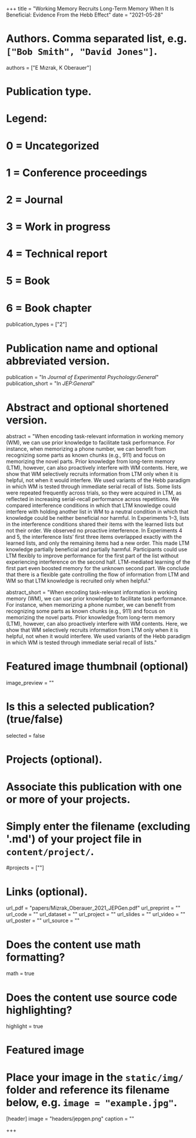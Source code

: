 +++
title = "Working Memory Recruits Long-Term Memory When It Is Beneficial: Evidence From the Hebb Effect"
date = "2021-05-28"

# Authors. Comma separated list, e.g. `["Bob Smith", "David Jones"]`.
authors = ["E Mızrak, K Oberauer"]

# Publication type.
# Legend:
# 0 = Uncategorized
# 1 = Conference proceedings
# 2 = Journal
# 3 = Work in progress
# 4 = Technical report
# 5 = Book
# 6 = Book chapter
publication_types = ["2"]

# Publication name and optional abbreviated version.
publication = "In *Journal of Experimental Psychology:General*"
publication_short = "In *JEP:General*"

# Abstract and optional shortened version.
abstract = "When encoding task-relevant information in working memory (WM), we can use prior knowledge to facilitate task performance. For instance, when memorizing a phone number, we can benefit from recognizing some parts as known chunks (e.g., 911) and focus on memorizing the novel parts. Prior knowledge from long-term memory (LTM), however, can also proactively interfere with WM contents. Here, we show that WM selectively recruits information from LTM only when it is helpful, not when it would interfere. We used variants of the Hebb paradigm in which WM is tested through immediate serial recall of lists. Some lists were repeated frequently across trials, so they were acquired in LTM, as reflected in increasing serial-recall performance across repetitions. We compared interference conditions in which that LTM knowledge could interfere with holding another list in WM to a neutral condition in which that knowledge could be neither beneficial nor harmful. In Experiments 1–3, lists in the interference conditions shared their items with the learned lists but not their order. We observed no proactive interference. In Experiments 4 and 5, the interference lists’ first three items overlapped exactly with the learned lists, and only the remaining items had a new order. This made LTM knowledge partially beneficial and partially harmful. Participants could use LTM flexibly to improve performance for the first part of the list without experiencing interference on the second half. LTM-mediated learning of the first part even boosted memory for the unknown second part. We conclude that there is a flexible gate controlling the flow of information from LTM and WM so that LTM knowledge is recruited only when helpful."

abstract_short = "When encoding task-relevant information in working memory (WM), we can use prior knowledge to facilitate task performance. For instance, when memorizing a phone number, we can benefit from recognizing some parts as known chunks (e.g., 911) and focus on memorizing the novel parts. Prior knowledge from long-term memory (LTM), however, can also proactively interfere with WM contents. Here, we show that WM selectively recruits information from LTM only when it is helpful, not when it would interfere. We used variants of the Hebb paradigm in which WM is tested through immediate serial recall of lists."

# Featured image thumbnail (optional)
image_preview = ""

# Is this a selected publication? (true/false)
selected = false

# Projects (optional).
#   Associate this publication with one or more of your projects.
#   Simply enter the filename (excluding '.md') of your project file in `content/project/`.
#projects = [""]

# Links (optional).
url_pdf = "papers/Mizrak_Oberauer_2021_JEPGen.pdf"
url_preprint = ""
url_code = ""
url_dataset = ""
url_project = ""
url_slides = ""
url_video = ""
url_poster = ""
url_source = ""

# Does the content use math formatting?
math = true

# Does the content use source code highlighting?
highlight = true

# Featured image
# Place your image in the `static/img/` folder and reference its filename below, e.g. `image = "example.jpg"`.
[header]
image = "headers/jepgen.png"
caption = ""

+++
